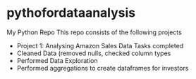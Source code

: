 # pythofordataanalysis
My Python Repo
This repo consists of the following projects
- Project 1: Analysing Amazon Sales Data
Tasks completed
- Cleaned Data (removed nulls, checked column types
- Performed Data Exploration
- Performed aggregations to create dataframes for investors
